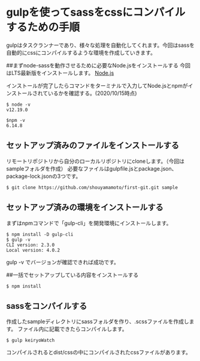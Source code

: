 # gulpを使ってsassをcssにコンパイルするための手順
gulpはタスクランナーであり、様々な処理を自動化してくれます。今回はsassを自動的にcssにコンパイルするような環境を作成していきます。

##まずnode-sassを動作させるために必要なNode.jsをインストールする
今回はLTS最新版をインストールします。
[Node.js](https://nodejs.org/)

インストールが完了したらコマンドをターミナルで入力してNode.jsとnpmがインストールされているかを確認する。(2020/10/15時点)
```
$ node -v
v12.19.0

$npm -v
6.14.8
```

## セットアップ済みのファイルをインストールする
リモートリポジトリから自分のローカルリポジトリにcloneします。（今回はsampleフォルダを作成）
必要なファイルはgulpfile.jsとpackage.json、package-lock.jsonの3つです。
```
$ git clone https://github.com/shouyamamoto/first-git.git sample
```

## セットアップ済みの環境をインストールする
まずはnpmコマンドで「gulp-cli」を開発環境にインストールします。
```
$ npm install -D gulp-cli
$ gulp -v
CLI version: 2.3.0
Local version: 4.0.2
```

gulp -v でバージョンが確認できれば成功です。

##一括でセットアップしている内容をインストールする
```
$ npm install
```

## sassをコンパイルする
作成したsampleディレクトリにsassフォルダを作り、.scssファイルを作成します。
ファイル内に記載できたらコンパイルします。
```
$ gulp keiryoWatch
```
コンパイルされるとdist/cssの中にコンパイルされたcssファイルがあります。
